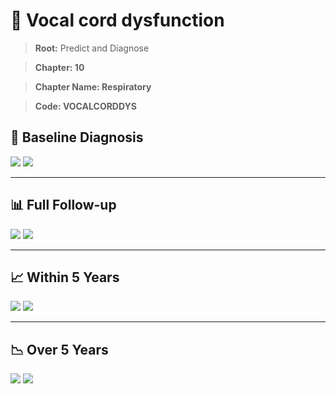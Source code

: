 # 🧬 Vocal cord dysfunction
    
> **Root:** Predict and Diagnose

> **Chapter: 10**

> **Chapter Name: Respiratory**

> **Code: VOCALCORDDYS**

## 🧪 Baseline Diagnosis

<img src="/Predict/Figures/Baseline/IMP/VOCALCORDDYS.png" />

<CsvTableIMP src="/Predict/Data/Baseline/IMP/IMP_VOCALCORDDYS.csv" label="🔍 View full results" />

<img src="/Predict/Figures/Baseline/ROC/VOCALCORDDYS.png" />

<CsvTableROC src="/Predict/Data/Baseline/EVA/VOCALCORDDYS.csv" label="🔍 View full results" />

---

## 📊 Full Follow-up

<img src="/Predict/Figures/ALL/IMP/VOCALCORDDYS.png" />

<CsvTableIMP src="/Predict/Data/ALL/IMP/IMP_VOCALCORDDYS.csv" label="🔍 View full results" />

<img src="/Predict/Figures/ALL/ROC/VOCALCORDDYS.png" />

<CsvTableROC src="/Predict/Data/ALL/EVA/VOCALCORDDYS.csv" label="🔍 View full results" />

---

## 📈 Within 5 Years

<img src="/Predict/Figures/FYears/IMP/VOCALCORDDYS.png" />

<CsvTableIMP src="/Predict/Data/FYears/IMP/IMP_VOCALCORDDYS.csv" label="🔍 View full results" />

<img src="/Predict/Figures/FYears/ROC/VOCALCORDDYS.png" />

<CsvTableROC src="/Predict/Data/FYears/EVA/VOCALCORDDYS.csv" label="🔍 View full results" />

---

## 📉 Over 5 Years

<img src="/Predict/Figures/OverFYears/IMP/VOCALCORDDYS.png" />

<CsvTableIMP src="/Predict/Data/OverFYears/IMP/IMP_VOCALCORDDYS.csv" label="🔍 View full results" />

<img src="/Predict/Figures/OverFYears/ROC/VOCALCORDDYS.png" />

<CsvTableROC src="/Predict/Data/OverFYears/EVA/VOCALCORDDYS.csv" label="🔍 View full results" />
